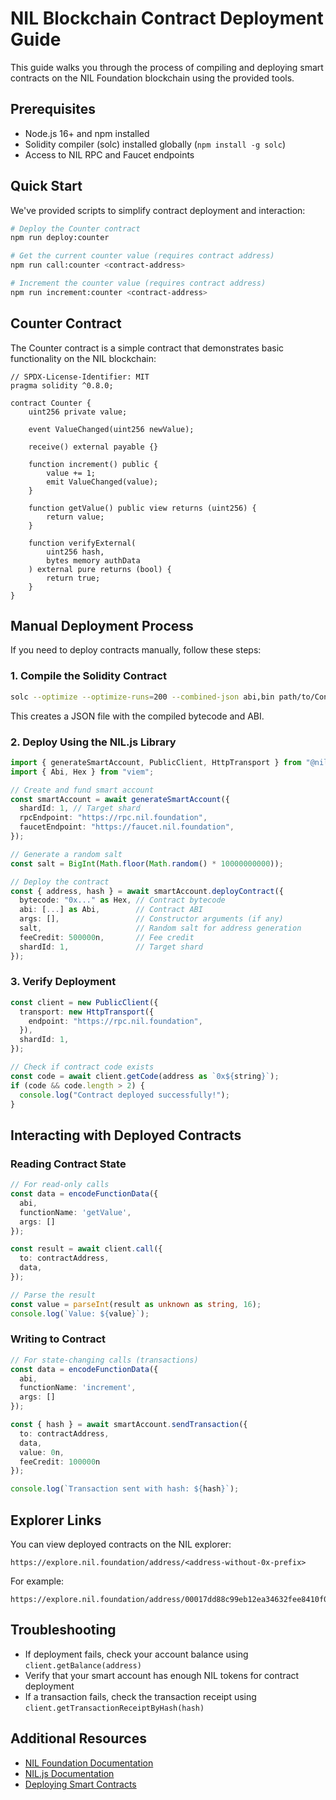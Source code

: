 # NIL Blockchain Contract Deployment Guide

This guide walks you through the process of compiling and deploying smart contracts on the NIL Foundation blockchain using the provided tools.

## Prerequisites

- Node.js 16+ and npm installed
- Solidity compiler (solc) installed globally (`npm install -g solc`)
- Access to NIL RPC and Faucet endpoints

## Quick Start

We've provided scripts to simplify contract deployment and interaction:

```bash
# Deploy the Counter contract
npm run deploy:counter

# Get the current counter value (requires contract address)
npm run call:counter <contract-address>

# Increment the counter value (requires contract address)
npm run increment:counter <contract-address>
```

## Counter Contract

The Counter contract is a simple contract that demonstrates basic functionality on the NIL blockchain:

```solidity
// SPDX-License-Identifier: MIT
pragma solidity ^0.8.0;

contract Counter {
    uint256 private value;

    event ValueChanged(uint256 newValue);

    receive() external payable {}

    function increment() public {
        value += 1;
        emit ValueChanged(value);
    }

    function getValue() public view returns (uint256) {
        return value;
    }
    
    function verifyExternal(
        uint256 hash,
        bytes memory authData
    ) external pure returns (bool) {
        return true;
    }
}
```

## Manual Deployment Process

If you need to deploy contracts manually, follow these steps:

### 1. Compile the Solidity Contract

```bash
solc --optimize --optimize-runs=200 --combined-json abi,bin path/to/Contract.sol > Contract.json
```

This creates a JSON file with the compiled bytecode and ABI.

### 2. Deploy Using the NIL.js Library

```typescript
import { generateSmartAccount, PublicClient, HttpTransport } from "@nilfoundation/niljs";
import { Abi, Hex } from "viem";

// Create and fund smart account
const smartAccount = await generateSmartAccount({
  shardId: 1, // Target shard
  rpcEndpoint: "https://rpc.nil.foundation",
  faucetEndpoint: "https://faucet.nil.foundation",
});

// Generate a random salt
const salt = BigInt(Math.floor(Math.random() * 10000000000));

// Deploy the contract
const { address, hash } = await smartAccount.deployContract({
  bytecode: "0x..." as Hex, // Contract bytecode
  abi: [...] as Abi,        // Contract ABI
  args: [],                 // Constructor arguments (if any)
  salt,                     // Random salt for address generation
  feeCredit: 500000n,       // Fee credit
  shardId: 1,               // Target shard
});
```

### 3. Verify Deployment

```typescript
const client = new PublicClient({
  transport: new HttpTransport({
    endpoint: "https://rpc.nil.foundation",
  }),
  shardId: 1,
});

// Check if contract code exists
const code = await client.getCode(address as `0x${string}`);
if (code && code.length > 2) {
  console.log("Contract deployed successfully!");
}
```

## Interacting with Deployed Contracts

### Reading Contract State

```typescript
// For read-only calls
const data = encodeFunctionData({
  abi,
  functionName: 'getValue',
  args: []
});

const result = await client.call({
  to: contractAddress,
  data,
});

// Parse the result
const value = parseInt(result as unknown as string, 16);
console.log(`Value: ${value}`);
```

### Writing to Contract

```typescript
// For state-changing calls (transactions)
const data = encodeFunctionData({
  abi,
  functionName: 'increment',
  args: []
});

const { hash } = await smartAccount.sendTransaction({
  to: contractAddress,
  data,
  value: 0n,
  feeCredit: 100000n
});

console.log(`Transaction sent with hash: ${hash}`);
```

## Explorer Links

You can view deployed contracts on the NIL explorer:

```
https://explore.nil.foundation/address/<address-without-0x-prefix>
```

For example:
```
https://explore.nil.foundation/address/00017dd88c99eb12ea34632fee8410f023a88054
```

## Troubleshooting

- If deployment fails, check your account balance using `client.getBalance(address)`
- Verify that your smart account has enough NIL tokens for contract deployment
- If a transaction fails, check the transaction receipt using `client.getTransactionReceiptByHash(hash)`

## Additional Resources

- [NIL Foundation Documentation](https://docs.nil.foundation/)
- [NIL.js Documentation](https://docs.nil.foundation/nil/niljs/overview/)
- [Deploying Smart Contracts](https://docs.nil.foundation/nil/cookbook/niljs-deploy/deploy-call-smart-contract/) 
